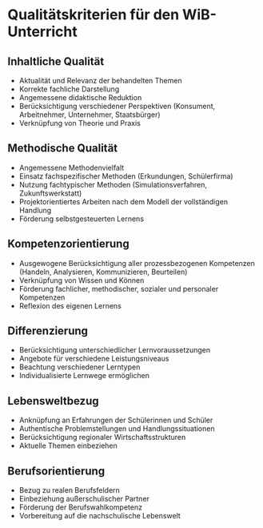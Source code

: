 # Qualitätskriterien für den WiB-Unterricht

## Inhaltliche Qualität
- Aktualität und Relevanz der behandelten Themen
- Korrekte fachliche Darstellung
- Angemessene didaktische Reduktion
- Berücksichtigung verschiedener Perspektiven (Konsument, Arbeitnehmer, Unternehmer, Staatsbürger)
- Verknüpfung von Theorie und Praxis

## Methodische Qualität
- Angemessene Methodenvielfalt
- Einsatz fachspezifischer Methoden (Erkundungen, Schülerfirma)
- Nutzung fachtypischer Methoden (Simulationsverfahren, Zukunftswerkstatt)
- Projektorientiertes Arbeiten nach dem Modell der vollständigen Handlung
- Förderung selbstgesteuerten Lernens

## Kompetenzorientierung
- Ausgewogene Berücksichtigung aller prozessbezogenen Kompetenzen (Handeln, Analysieren, Kommunizieren, Beurteilen)
- Verknüpfung von Wissen und Können
- Förderung fachlicher, methodischer, sozialer und personaler Kompetenzen
- Reflexion des eigenen Lernens

## Differenzierung
- Berücksichtigung unterschiedlicher Lernvoraussetzungen
- Angebote für verschiedene Leistungsniveaus
- Beachtung verschiedener Lerntypen
- Individualisierte Lernwege ermöglichen

## Lebensweltbezug
- Anknüpfung an Erfahrungen der Schülerinnen und Schüler
- Authentische Problemstellungen und Handlungssituationen
- Berücksichtigung regionaler Wirtschaftsstrukturen
- Aktuelle Themen einbeziehen

## Berufsorientierung
- Bezug zu realen Berufsfeldern
- Einbeziehung außerschulischer Partner
- Förderung der Berufswahlkompetenz
- Vorbereitung auf die nachschulische Lebenswelt
